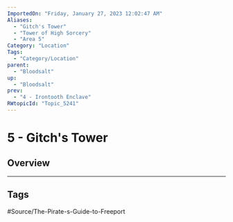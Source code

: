 ```yaml
---
ImportedOn: "Friday, January 27, 2023 12:02:47 AM"
Aliases:
  - "Gitch's Tower"
  - "Tower of High Sorcery"
  - "Area 5"
Category: "Location"
Tags:
  - "Category/Location"
parent:
  - "Bloodsalt"
up:
  - "Bloodsalt"
prev:
  - "4 - Irontooth Enclave"
RWtopicId: "Topic_5241"
---
```

# 5 - Gitch's Tower
## Overview

---
## Tags
#Source/The-Pirate-s-Guide-to-Freeport


